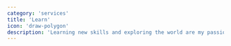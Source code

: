 ```yaml
---
category: 'services'
title: 'Learn'
icon: 'draw-polygon'
description: 'Learning new skills and exploring the world are my passion'
---
```

